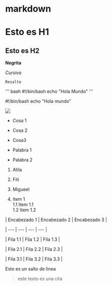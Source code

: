 # markdown
# Esto es H1

## Esto es H2

  **Negrita**
  
  *Cursiva*
  
  `Resalto`
  
 ''' bash
  #!/bin/bash
  echo "Hola Mundo"
''' 

 #!/bin/bash
echo "Hola mundo" 

 [1]: https://iescelia.org 

![](https://imgs.search.brave.com/sddtRnPIANqczw053PzBn3CrVjpJ4B4dUsZItmLezlE/rs:fit:860:0:0:0/g:ce/aHR0cHM6Ly9tZWRp/YS5pc3RvY2twaG90/by5jb20vaWQvNTI5/MzcwNjQxL3ZlY3Rv/ci96ZXJvLXBlcmNl/bnQtZGVzaWduLXJl/ZC1udW1iZXItb24t/Y2FyYm9uLWZpYmVy/LWJhY2tncm91bmQu/anBnP3M9NjEyeDYx/MiZ3PTAmaz0yMCZj/PUpoS1VHR2J5WmZq/MDhzLVRIRk1sLTQy/ZDJlMk5NUklGeWJu/cFkzdGNFbjg9)  

* Cosa 1
* Cosa 2
* Cosa3 

 * Palabra 1
  * Palabra 2 

1. Atila
2. Fiti
3. Migueel  

 1. Item 1  
  1.1 Item 1.1  
  1.2 Item 1.2 

| Encabezado 1 | Encabezado 2 | Encabezado 3 |

| --- | --- | --- | --- |

| Fila 1.1 | Fila 1.2 | Fila 1.3 |

| Fila 2.1 | Fila 2.2 | Fila 2.3 |

| Fila 3.1 | Fila 3.2 | Fila 3.3 |

Esto es
un salto de linea

>este texto es una cita
